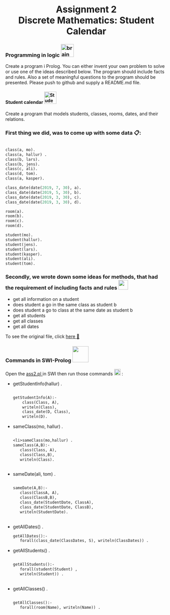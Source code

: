 <h1 align="center">Assignment 2 <br/>Discrete Mathematics: Student Calendar</h1>

 <h3>Programming in logic <img src="https://cdn2.iconfinder.com/data/icons/service-options-1/512/intellect_v4-512.png" alt="brain organ, brainstorm, genius, head, logic, memory, strategy icon" class="d-block mx-auto" height="auto" width="40"></h3>
 
<p>Create a program i Prolog.
You can either invent your own problem to solve or use one of the ideas
described below. The program should include facts and rules. Also a set of
meaningful questions to the program should be presented.
Please push to github and supply a README.md file.</p>

<h4>Student calendar <img src="https://image.flaticon.com/icons/svg/201/201818.svg" width="38" height="38" alt="Student free icon" title="Student free icon"></h4>
<p>Create a program that models students, classes, rooms, dates, and their
relations.</p>

<h3>First thing we did, was to come up with some data <g-emoji class="g-emoji" alias="clipboard" fallback-src="https://github.githubassets.com/images/icons/emoji/unicode/1f4cb.png">📋</g-emoji>:</h3>

```pl

class(a, mo).
class(a, hallur) .
class(b, lars).
class(b, jens).
class(c, ali).
class(d, tom).
class(a, kasper).

class_date(date(2019, 7, 30), a).
class_date(date(2019, 5, 30), b).
class_date(date(2019, 3, 30), c).
class_date(date(2019, 3, 30), d).

room(a).
room(b).
room(c).
room(d).

student(mo).
student(hallur).
student(jens).
student(lars).
student(kasper).
student(ali).
student(tom).

```
<h3>Secondly, we wrote down some ideas for methods, that had the requirement of including facts and rules <img width="30" height="30" src="https://hubsportsboston.com/wp-content/uploads/2016/12/hub-rules-icon.png" class="attachment-900x9999 size-900x9999" alt="" srcset="https://hubsportsboston.com/wp-content/uploads/2016/12/hub-rules-icon.png 272w, https://hubsportsboston.com/wp-content/uploads/2016/12/hub-rules-icon-100x100.png 100w, https://hubsportsboston.com/wp-content/uploads/2016/12/hub-rules-icon-150x150.png 150w, https://hubsportsboston.com/wp-content/uploads/2016/12/hub-rules-icon-60x60.png 60w, https://hubsportsboston.com/wp-content/uploads/2016/12/hub-rules-icon-43x43.png 43w, https://hubsportsboston.com/wp-content/uploads/2016/12/hub-rules-icon-262x262.png 262w, https://hubsportsboston.com/wp-content/uploads/2016/12/hub-rules-icon-100x100@2x.png 200w, https://hubsportsboston.com/wp-content/uploads/2016/12/hub-rules-icon-60x60@2x.png 120w, https://hubsportsboston.com/wp-content/uploads/2016/12/hub-rules-icon-43x43@2x.png 86w" sizes="(max-width: 272px) 100vw, 272px"></h3>

<ul>
  <li>get all information on a student</li>
  <li>does student a go in the same class as student b</li>
  <li>does student a go to class at the same date as student b</li>
  <li>get all students</li>
  <li>get all classes</li>
  <li>get all dates</li>
</ul>

<p>To see the original file, click <a href="/ass2.pl">here  <g-emoji class="g-emoji" alias="page_with_curl" fallback-src="https://github.githubassets.com/images/icons/emoji/unicode/1f4c3.png">📃</g-emoji> </a></p>

<h3>Commands in SWI-Prolog <img alt="" src="https://cdn.portableapps.com/SWI-PrologPortable_128.png" height="50" width="50" class="main-app-logo"></h3>
<p>Open the <a href="/ass2.pl">ass2.pl </a> in SWI then run those commands <img src="https://image.flaticon.com/icons/svg/0/656.svg" width="20" height="20" alt="Command Window free icon" title="Command Window free icon"> :</p>
<ul>
  <li>getStudentInfo(hallur) .
    
  ```pl
  
  getStudentInfo(A):- 
      class(Class, A),
      writeln(Class),
      class_date(D, Class),
      writeln(D).

  ```
  </li>
  <li>sameClass(mo, hallur) .
  
  ```pl
  
  <li>sameClass(mo,hallur) .
sameClass(A,B):-
     class(Class, A),
     class(Class,B),
     writeln(Class).
     
  ```

</li>
  <li>sameDate(ali, tom) .
  
  ```pl

sameDate(A,B):-
     class(ClassA, A),
     class(ClassB,B),
     class_date(StudentDate, ClassA),
     class_date(StudentDate, ClassB),
     writeln(StudentDate).
     
   ``` 

  </li>
  
  <li>getAllDates() .

  ```pl
getAllDates():-
     forall(class_date(ClassDates, S), writeln(ClassDates)) .
   ``` 

</li>
  <li>getAllStudents() .
  
  ```pl

getAllStudents():-
     forall(student(Student) ,
     writeln(Student)) .
     
   ``` 

</li>
  <li>getAllClasses() .

  ```pl
  
getAllClasses():-
     forall(room(Name), writeln(Name)) .

   ``` 
   
</li>
</ul>


